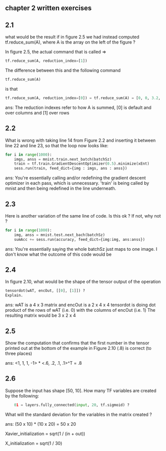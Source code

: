 chapter 2 written exercises
---------------------------

2.1
--- 
 what would be the result if in figure 2.5 we had instead computed tf.reduce_sum(A), where 
         A is the array on the left of the figure ?
         
  In figure 2.5, the actual command that is called =>
         
 ```python
 tf.reduce_sum(A, reduction_index=[1])
 ```
 
 The difference between this and the following command
  ```python
 tf.reduce_sum(A)
 ```  
is that 
  ```python
 tf.reduce_sum(A, reduction_index=[0]) = tf.reduce_sum(A) = [0, 0, 3.2, 0, .9] 
 ```
 
 ans: The reduction indexes refer to how A is summed, [0] is default and over columns and [1] over
 rows
 
2.2 
---
What is wrong with taking line 14 from Figure 2.2 and inserting it between line 22 and line 23,
        so that the loop now looks like:
        
```python
for i in range(1000):
    imgs, anss = mnist.train.next_batch(batchSz)
    train = tf.train.GradientDescentOptimizer(0.5).minimize(xEnt)
    sess.run(train, feed_dict={img : imgs, ans : anss})

```

ans: You're essentially calling and/or redefining the gradient descent optimizer in each pass, which is 
     unnecessary. 'train' is being called by mnist and then being redefined in the line underneath.
     

2.3
---
Here is another variation of the same line of code. Is this ok ? If not, why not ?

```python
for i in range(1000):
    img, anss = mnist.test.next_bach(batchSz)
    sumAcc += sess.run(accuracy, feed_dict={img:img, ans:anss})

```

ans: You're essentially saying the whole batchSz just maps to one image. I don't know what the outcome 
     of this code would be
     
     
2.4
---
In figure 2.10, what would be the shape of the tensor output of the operation
```python
tensordot(wAT, encOut, [[0], [1]]) ?
Explain.

```

ans: wAT is a 4 x 3 matrix and encOut is a 2 x 4 x 4
     tensordot is doing dot product of the rows of wAT (i.e. 0) with the columns of encOut (i.e. 1)
     The resulting matrix would be 3 x 2 x 4
     
2.5
---
Show the computation that confirms that the first number in the tensor printed out at the bottom of 
the example in Figure 2.10 (.8) is correct (to three places)

ans: <1, 1, 1, -1> * <.6, .2, .1, .1>^T = .8 

2.6
---
Suppose the input has shape [50, 10]. How many TF variables are created by the following:
```python
    01 = layers.fully_connected(input, 20, tf.sigmoid) ?
```
What will the standard deviation for the variables in the matrix created ?

ans: (50 x 10) * (10 x 20) = 50 x 20
       
Xavier_initialization = sqrt(1 / (in + out))

X_initialization = sqrt(1 / 30) 
